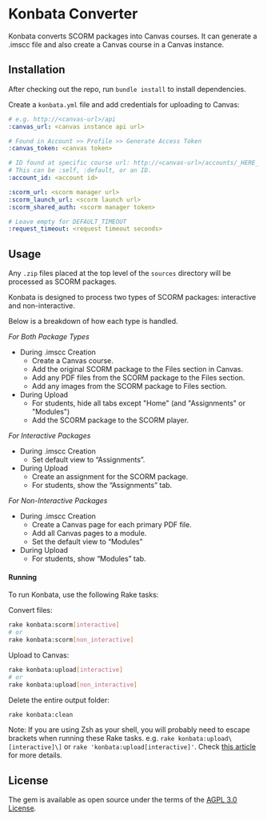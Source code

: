 <!-- Copyright (C) 2017  Atomic Jolt

This program is free software: you can redistribute it and/or modify
it under the terms of the GNU Affero General Public License as published by
the Free Software Foundation, either version 3 of the License, or
(at your option) any later version.

This program is distributed in the hope that it will be useful,
but WITHOUT ANY WARRANTY; without even the implied warranty of
MERCHANTABILITY or FITNESS FOR A PARTICULAR PURPOSE.  See the
GNU Affero General Public License for more details.

You should have received a copy of the GNU Affero General Public License
along with this program.  If not, see <http://www.gnu.org/licenses/>. -->

# Konbata Converter

Konbata converts SCORM packages into Canvas courses. It can generate a .imscc file and also create a Canvas course in a Canvas instance.

## Installation

After checking out the repo, run `bundle install` to install dependencies.

Create a `konbata.yml` file and add credentials for uploading to Canvas:
```yaml
# e.g. http://<canvas-url>/api
:canvas_url: <canvas instance api url>

# Found in Account >> Profile >> Generate Access Token
:canvas_token: <canvas token>

# ID found at specific course url: http://<canvas-url>/accounts/_HERE_
# This can be :self, :default, or an ID.
:account_id: <account id>

:scorm_url: <scorm manager url>
:scorm_launch_url: <scorm launch url>
:scorm_shared_auth: <scorm manager token>

# Leave empty for DEFAULT_TIMEOUT
:request_timeout: <request timeout seconds>
```

## Usage

Any `.zip` files placed at the top level of the `sources` directory will be processed as SCORM packages.

Konbata is designed to process two types of SCORM packages: interactive and non-interactive.

Below is a breakdown of how each type is handled.

_For Both Package Types_
- During .imscc Creation
  - Create a Canvas course.
  - Add the original SCORM package to the Files section in Canvas.
  - Add any PDF files from the SCORM package to the Files section.
  - Add any images from the SCORM package to Files section.
- During Upload
  - For students, hide all tabs except "Home" (and "Assignments" or "Modules")
  - Add the SCORM package to the SCORM player.

_For Interactive Packages_
- During .imscc Creation
  - Set default view to “Assignments”.
- During Upload
  - Create an assignment for the SCORM package.
  - For students, show the “Assignments” tab.

_For Non-Interactive Packages_
- During .imscc Creation
  - Create a Canvas page for each primary PDF file.
  - Add all Canvas pages to a module.
  - Set the default view to “Modules”
- During Upload
  - For students, show “Modules” tab.

#### Running

To run Konbata, use the following Rake tasks:

Convert files:
```bash
rake konbata:scorm[interactive]
# or
rake konbata:scorm[non_interactive]
```

Upload to Canvas:
```bash
rake konbata:upload[interactive]
# or
rake konbata:upload[non_interactive]
```

Delete the entire output folder:
```bash
rake konbata:clean
```

Note: If you are using Zsh as your shell, you will probably need to escape brackets when running these Rake tasks. e.g. `rake konbata:upload\[interactive]\]` or `rake 'konbata:upload[interactive]'`. Check [this article](https://robots.thoughtbot.com/how-to-use-arguments-in-a-rake-task) for more details.

## License

The gem is available as open source under the terms of the [AGPL 3.0 License](http://www.gnu.org/licenses/).
